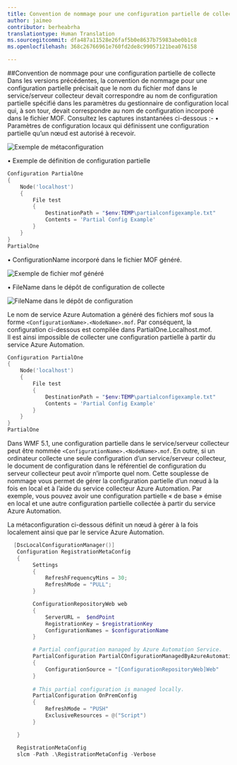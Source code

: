 ```yaml
---
title: Convention de nommage pour une configuration partielle de collecte
author: jaimeo
contributor: berheabrha
translationtype: Human Translation
ms.sourcegitcommit: dfa487a11528e26faf5b0e8637b75983abe0b1c8
ms.openlocfilehash: 368c26766961e760fd2de8c99057121bea076158

---
```


##Convention de nommage pour une configuration partielle de collecte
Dans les versions précédentes, la convention de nommage pour une configuration partielle précisait que le nom du fichier mof dans le service/serveur collecteur devait correspondre au nom de configuration partielle spécifié dans les paramètres du gestionnaire de configuration local qui, à son tour, devait correspondre au nom de configuration incorporé dans le fichier MOF. Consultez les captures instantanées ci-dessous :- •   Paramètres de configuration locaux qui définissent une configuration partielle qu’un nœud est autorisé à recevoir.

![Exemple de métaconfiguration](../../images/MetaConfigPartialOne.png)

•   Exemple de définition de configuration partielle 

```Powershell
Configuration PartialOne
{
    Node('localhost')
    {
        File test 
        {
            DestinationPath = "$env:TEMP\partialconfigexample.txt"
            Contents = 'Partial Config Example'
        }
    }
}
PartialOne
```

•   ConfigurationName incorporé dans le fichier MOF généré.

![Exemple de fichier mof généré](../../images/PartialGeneratedMof.png)

•   FileName dans le dépôt de configuration de collecte 

![FileName dans le dépôt de configuration](../../images/PartialInConfigRepository.png)

Le nom de service Azure Automation a généré des fichiers mof sous la forme ``<ConfigurationName>.<NodeName>.mof``. Par conséquent, la configuration ci-dessous est compilée dans PartialOne.Localhost.mof.  
Il est ainsi impossible de collecter une configuration partielle à partir du service Azure Automation.

```Powershell
Configuration PartialOne
{
    Node('localhost')
    {
        File test 
        {
            DestinationPath = "$env:TEMP\partialconfigexample.txt"
            Contents = 'Partial Config Example'
        }
    }
}
PartialOne
```

Dans WMF 5.1, une configuration partielle dans le service/serveur collecteur peut être nommée ``<ConfigurationName>.<NodeName>.mof``. En outre, si un ordinateur collecte une seule configuration d’un service/serveur collecteur, le document de configuration dans le référentiel de configuration du serveur collecteur peut avoir n’importe quel nom. Cette souplesse de nommage vous permet de gérer la configuration partielle d’un nœud à la fois en local et à l’aide du service collecteur Azure Automation. Par exemple, vous pouvez avoir une configuration partielle « de base » émise en local et une autre configuration partielle collectée à partir du service Azure Automation.

La métaconfiguration ci-dessous définit un nœud à gérer à la fois localement ainsi que par le service Azure Automation.

```Powershell
  [DscLocalConfigurationManager()]
   Configuration RegistrationMetaConfig
   {
        Settings
        {
            RefreshFrequencyMins = 30;
            RefreshMode = "PULL";            
        }

        ConfigurationRepositoryWeb web
        {
            ServerURL =  $endPoint
            RegistrationKey = $registrationKey
            ConfigurationNames = $configurationName
        }

        # Partial configuration managed by Azure Automation Service.
        PartialConfiguration PartialCOnfigurationManagedByAzureAutomation
        {
            ConfigurationSource = "[ConfigurationRepositoryWeb]Web"   
        }
    
        # This partial configuration is managed locally.
        PartialConfiguration OnPremConfig
        {
            RefreshMode = "PUSH"
            ExclusiveResources = @("Script")
        }

   }

   RegistrationMetaConfig
   slcm -Path .\RegistrationMetaConfig -Verbose
 ```





<!--HONumber=Aug16_HO3-->


